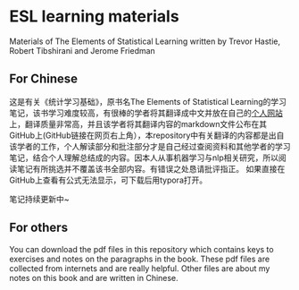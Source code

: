 # ESL learning materials
Materials of The Elements of Statistical Learning written by Trevor Hastie, Robert Tibshirani and Jerome Friedman

## For Chinese
这是有关《统计学习基础》，原书名The Elements of Statistical Learning的学习笔记，该书学习难度较高，有很棒的学者将其翻译成中文并放在自己的[个人网站](https://esl.hohoweiya.xyz/index.html)上，翻译质量非常高，并且该学者将其翻译内容的markdown文件公布在其GitHub上(GitHub链接在网页右上角），本repository中有关翻译的内容都是出自该学者的工作，个人解读部分和批注部分才是自己经过查阅资料和其他学者的学习笔记，结合个人理解总结成的内容。因本人从事机器学习与nlp相关研究，所以阅读笔记有所挑选并不覆盖该书全部内容。有错误之处恳请批评指正。
如果直接在GitHub上查看有公式无法显示，可下载后用typora打开。

笔记持续更新中~

## For others
You can download the pdf files in this repository which contains keys to exercises and notes on the paragraphs in the book. These pdf files are collected from internets and are really helpful. Other files are about my notes on this book and are written in Chinese.
